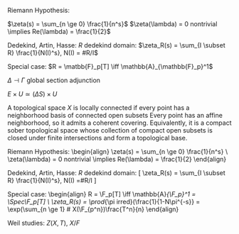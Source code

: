 Riemann Hypothesis:

$\zeta(s) = \sum_{n \ge 0} \frac{1}{n^s}$
$\zeta(\lambda) = 0 nontrivial \implies Re(\lambda) = \frac{1}{2}$

Dedekind, Artin, Hasse:
$R$ dedekind domain: $\zeta_R(s) = \sum_{I \subset R} \frac{1}{N(I)^s}, N(I) = #R/I$

Special case: $R = \matbb{F}_p[T] \iff \mathbb{A}_{\mathbb{F}_p}^1$ 




$\Delta \dashv \Gamma$ global section adjunction

$E \times U \simeq (\Delta S) \times U$

A topological space $X$ is locally connected if every point has a neighborhood
basis of connected open subsets
Every point has an affine neighborhood, so it admits a coherent covering.
Equivalently, it is a compact sober topological space whose collection of
compact open subsets is closed under finite intersections and form a
topological base.



Riemann Hypothesis:
\begin{align}
	\zeta(s) = \sum_{n \ge 0} \frac{1}{n^s} \\
	\zeta(\lambda) = 0 nontrivial \implies Re(\lambda) = \frac{1}{2}
\end{align}

Dedekind, Artin, Hasse:
$R$ dedekind domain:
\[
	\zeta_R(s) = \sum_{I \subset R} \frac{1}{N(I)^s}, N(I) =\#R/I
\]

Special case:
\begin{align}
	R = \F_p[T] \iff \mathbb{A}_{\F_p}^1 = \Spec\F_p[T] \\
	\zeta_R(s) = \prod_{\pi irred}(\frac{1}{1-N\pi^{-s}} = \exp(\sum_{n \ge 1} \# X(\F_{p^n})\frac{T^n}{n}
\end{align}

Weil studies: $Z(X,T)$, $X/F$
